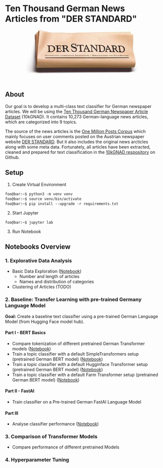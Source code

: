 # Ten Thousand German News Articles from "DER STANDARD"

<div align="center">
  <img src="derstandard.jpg"><br>
</div>

## About

Our goal is to develop a multi-class text classifier for German newspaper articles. We will be using the [Ten Thousand German Newspaper Article Dataset](https://tblock.github.io/10kGNAD/) (10kGNAD). It contains 10,273 German-language news articles, which are categorized into 9 topics.

The source of the news articles is the [One Million Posts Corpus](https://ofai.github.io/million-post-corpus/) which mainly focuses on user comments posted on the Austrian newspaper website [DER STANDARD](http://derstandard.at/). But it also includes the original news arcticles along with some meta data. Fortunately, all articles have been extracted, cleaned and prepared for text classification in the [10kGNAD respository](https://github.com/tblock/10kGNAD) on Github.


## Setup

1. Create Virtual Environment

```console
foo@bar:~$ python3 -m venv venv
foo@bar:~$ source venv/bin/activate
foo@bar:~$ pip install --upgrade -r requirements.txt
```

2. Start Jupyter

```console
foo@bar:~$ jupyter lab
```
3. Run Notebook

## Notebooks Overview

### 1. Explorative Data Analysis

* Basic Data Exploration ([Notebook](10_data_analysis.ipynb))
  * Number and length of articles
  * Names and distribution of categories
* Clustering of Articles (TODO)

### 2. Baseline: Transfer Learning with pre-trained Germany Language Model

**Goal:** Create a baseline text classifier using a pre-trained German Language Model (from Hugging Face model hub).

#### Part I - BERT Basics

* Compare tokenization of different pretrained German Transformer models ([Notebook](colab/20_transformer_tokenization.ipynb))
* Train a topic classifier with a default SimpleTransformers setup (pretrained German BERT model) ([Notebook](colab/21_default_simpletransformer_classifier.ipynb))
* Train a topic classifier with a default Hugginface Transformer setup (pretrained German BERT model) ([Notebook](colab/22_default_huggingface_classifier.ipynb))
* Train a topic classifier with a default Farm Transformer setup (pretrained German BERT model) ([Notebook](colab/22_default_farm_classifier.ipynb))

#### Part II - FastAI

* Train classifier on a Pre-trained German FastAI Language Model

#### Part III

* Analyse classifier performance ([Notebook](22_performance_analysis.ipynb))

### 3. Comparison of Transformer Models

* Compare performance of different pretrained Models

### 4. Hyperparameter Tuning


